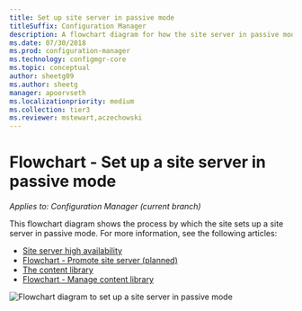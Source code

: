 ```yaml
---
title: Set up site server in passive mode
titleSuffix: Configuration Manager
description: A flowchart diagram for how the site server in passive mode is set up in Configuration Manager.
ms.date: 07/30/2018
ms.prod: configuration-manager
ms.technology: configmgr-core
ms.topic: conceptual
author: sheetg09
ms.author: sheetg
manager: apoorvseth
ms.localizationpriority: medium
ms.collection: tier3
ms.reviewer: mstewart,aczechowski
---
```


# Flowchart - Set up a site server in passive mode

*Applies to: Configuration Manager (current branch)*

This flowchart diagram shows the process by which the site sets up a site server in passive mode. For more information, see the following articles:  
- [Site server high availability](site-server-high-availability.md)
- [Flowchart - Promote site server (planned)](promote-site-server-flowchart.md)
- [The content library](../../../plan-design/hierarchy/the-content-library.md)
- [Flowchart - Manage content library](../../../plan-design/hierarchy/manage-content-library-flowchart.md)


![Flowchart diagram to set up a site server in passive mode](media/passive-site-server-setup.png)
